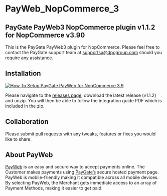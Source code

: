 # PayWeb_NopCommerce_3
## PayGate PayWeb3 NopCommerce plugin v1.1.2 for NopCommerce v3.90

This is the PayGate PayWeb3 plugin for NopCommerce. Please feel free to contact the PayGate support team at supportsa@dpogroup.com should you require any assistance.

## Installation
[![How To Setup PayGate PayWeb for NopCommerce 3.9](https://appinlet.com/wp-content/uploads/2021/01/How-To-Setup-PayGate-PayWeb-for-NopCommerce-3.9.jpg)](http://www.youtube.com/watch?v=QXE6lnb3lfc "How To Setup PayGate PayWeb for NopCommerce 3.9")

Please navigate to the [releases page](https://github.com/PayGate/PayWeb_NopCommerce_3/releases), download the latest release (v1.1.2) and unzip. You will then be able to follow the integration guide PDF which is included in the zip.

## Collaboration

Please submit pull requests with any tweaks, features or fixes you would like to share.

## About PayWeb

[PayWeb](https://www.paygate.co.za/paygate-products/payweb/) is an easy and secure way to accept payments online. The Customer makes payments using [PayGate’s](https://www.paygate.co.za/) secure hosted payment page. PayWeb is mobile-friendly making it compatible across all mobile devices. By selecting PayWeb, the Merchant gets immediate access to an array of Payment Methods, making it easier to get paid.
